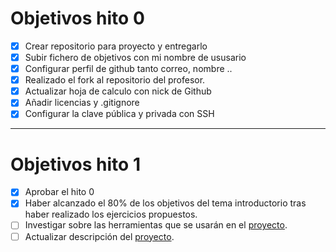 # Objetivos hito 0

- [x] Crear repositorio para proyecto y entregarlo
- [x] Subir fichero de objetivos con mi nombre de ususario
- [x] Configurar perfil de github tanto correo, nombre ..
- [x] Realizado el fork al repositorio del profesor.
- [x] Actualizar hoja de calculo con nick de Github
- [x] Añadir licencias y .gitignore
- [x] Configurar la clave pública y privada con SSH

---

# Objetivos hito 1

- [x] Aprobar el hito 0
- [x] Haber alcanzado el 80% de los objetivos del tema introductorio tras haber realizado los ejercicios propuestos.  
- [ ] Investigar sobre las herramientas que se usarán en el [proyecto](https://github.com/iMiguel10/Proyecto-IV-Porra-Deportiva-).
- [ ] Actualizar descripción del [proyecto](https://github.com/iMiguel10/Proyecto-IV-Porra-Deportiva-).